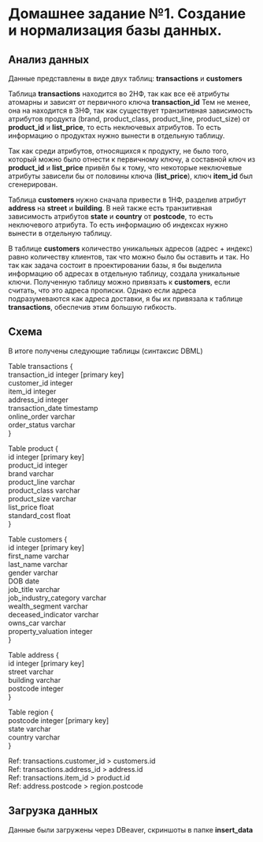 # Домашнее задание №1. Создание и нормализация базы данных.

## Анализ данных

Данные представлены в виде двух таблиц: **transactions** и **customers**

Таблица **transactions** находится во 2НФ, так как все её атрибуты атомарны и зависят от первичного ключа **transaction_id** Тем не менее, она на находится в 3НФ, так как существует транзитивная зависимость атрибутов продукта (brand, product_class, product_line, product_size) от **product_id** и **list_price**, то есть неключевых атрибутов. То есть информацию о продуктах нужно вынести в отдельную таблицу.

Так как среди атрибутов, относящихся к продукту, не было того, который можно было отнести к первичному ключу, а составной ключ из **product_id** и **list_price** привёл бы к тому, что некоторые неключевые атрибуты зависели бы от половины ключа (**list_price**), ключ **item_id** был сгенерирован. 

Таблица **customers** нужно сначала привести в 1НФ, разделив атрибут **address** на **street** и **building**. В ней также есть транзитивная зависимость атрибутов **state** и **country** от **postcode**, то есть неключевого атрибута. То есть информацию об индексах нужно вынести в отдельную таблицу.

В таблице **customers** количество уникальных адресов (адрес + индекс) равно количеству клиентов, так что можно было бы оставить и так. Но так как задача состоит в проектировании базы, я бы выделила информацию об адресах в отдельную таблицу, создала уникальные ключи. Полученную таблицу можно привязать к **customers**, если считать, что это адреса прописки. Однако если адреса подразумеваются как адреса доставки, я бы их привязала к таблице **transactions**, обеспечив этим большую гибкость.

## Схема

В итоге получены следующие таблицы (синтаксис DBML)

Table transactions { \
  transaction_id integer [primary key] \
  customer_id integer \
  item_id integer \
  address_id integer \
  transaction_date timestamp \
  online_order varchar \
  order_status varchar \
}


Table product { \
  id integer [primary key] \
  product_id integer \
  brand varchar \
  product_line varchar \
  product_class varchar \
  product_size varchar \
  list_price float \
  standard_cost float \
}

Table customers { \
  id integer [primary key] \
  first_name varchar \
  last_name varchar \
  gender varchar \
  DOB date \
  job_title varchar \
  job_industry_category varchar \
  wealth_segment varchar \
  deceased_indicator varchar \
  owns_car varchar \
  property_valuation integer \
}

Table address { \
  id integer [primary key] \
  street varchar \
  building varchar \
  postcode integer \
}

Table region { \
  postcode integer [primary key] \
  state varchar \
  country varchar \
}

Ref: transactions.customer_id > customers.id \
Ref: transactions.address_id > address.id \
Ref: transactions.item_id > product.id \
Ref: address.postcode > region.postcode

## Загрузка данных

Данные были загружены через DBeaver, скриншоты в папке **insert_data**